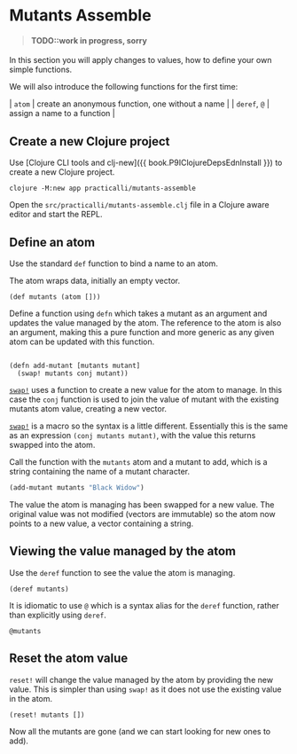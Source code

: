 # Mutants Assemble

> #### TODO::work in progress, sorry

In this section you will apply changes to values, how to define your own simple functions.

We will also introduce the following functions for the first time:

| `atom`       | create an anonymous function, one without a name |
| `deref`, `@` | assign a name to a function                      |

## Create a new Clojure project
Use [Clojure CLI tools and clj-new]({{ book.P9IClojureDepsEdnInstall }}) to create a new Clojure project.

```shell
clojure -M:new app practicalli/mutants-assemble
```

Open the `src/practicalli/mutants-assemble.clj` file in a Clojure aware editor and start the REPL.


## Define an atom
Use the standard `def` function to bind a name to an atom.

The atom wraps data, initially an empty vector.

```eval-clojure
(def mutants (atom []))
```

Define a function using `defn` which takes a mutant as an argument and updates the value managed by the atom.  The reference to the atom is also an argument, making this a pure function and more generic as any given atom can be updated with this function.

```eval-clojure

(defn add-mutant [mutants mutant]
  (swap! mutants conj mutant))
```

[`swap!`](https://clojuredocs.org/clojure.core/swap!) uses a function to create a new value for the atom to manage.  In this case the `conj` function is used to join the value of mutant with the existing mutants atom value, creating a new vector.

[`swap!`](https://clojuredocs.org/clojure.core/swap!) is a macro so the syntax is a little different. Essentially this is the same as an expression `(conj mutants mutant)`, with the value this returns swapped into the atom.


Call the function with the `mutants` atom and a mutant to add, which is a string containing the name of a mutant character.

```clojure
(add-mutant mutants "Black Widow")
```

The value the atom is managing has been swapped for a new value.  The original value was not modified (vectors are immutable) so the atom now points to a new value, a vector containing a string.

## Viewing the value managed by the atom
Use the `deref` function to see the value the atom is managing.

```eval-clojure
(deref mutants)
```

It is idiomatic to use `@` which is a syntax alias for the `deref` function, rather than explicitly using `deref`.

```eval-clojure
@mutants
```

## Reset the atom value
`reset!` will change the value managed by the atom by providing the new value.  This is simpler than using `swap!` as it does not use the existing value in the atom.

```
(reset! mutants [])
```

Now all the mutants are gone (and we can start looking for new ones to add).
